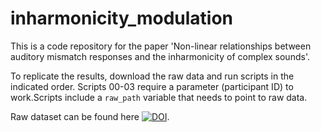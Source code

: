 # inharmonicity_modulation
This is a code repository for the paper 'Non-linear relationships between auditory mismatch responses and the inharmonicity of complex sounds'.

To replicate the results, download the raw data and run scripts in the indicated order. Scripts 00-03 require a parameter (participant ID) to work.Scripts include a `raw_path` variable that needs to point to raw data.

Raw dataset can be found here [![DOI](https://zenodo.org/badge/DOI/10.5281/zenodo.15341474.svg)](https://doi.org/10.5281/zenodo.15341474).